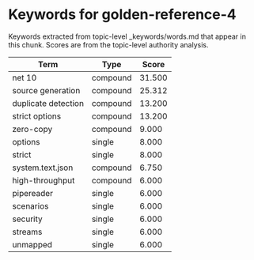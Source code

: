 # Keywords for golden-reference-4

Keywords extracted from topic-level _keywords/words.md that appear in this chunk.
Scores are from the topic-level authority analysis.

| Term | Type | Score |
|------|------|-------|
| net 10 | compound | 31.500 |
| source generation | compound | 25.312 |
| duplicate detection | compound | 13.200 |
| strict options | compound | 13.200 |
| zero-copy | compound | 9.000 |
| options | single | 8.000 |
| strict | single | 8.000 |
| system.text.json | compound | 6.750 |
| high-throughput | compound | 6.000 |
| pipereader | single | 6.000 |
| scenarios | single | 6.000 |
| security | single | 6.000 |
| streams | single | 6.000 |
| unmapped | single | 6.000 |
